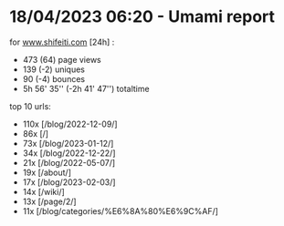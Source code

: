 # 18/04/2023 06:20 - Umami report
for www.shifeiti.com [24h] :

 - 473 (64) page views
 - 139 (-2) uniques
 - 90 (-4) bounces
 - 5h 56' 35'' (-2h 41' 47'') totaltime


top 10 urls:
 - 110x [/blog/2022-12-09/]
 - 86x [/]
 - 73x [/blog/2023-01-12/]
 - 34x [/blog/2022-12-22/]
 - 21x [/blog/2022-05-07/]
 - 19x [/about/]
 - 17x [/blog/2023-02-03/]
 - 14x [/wiki/]
 - 13x [/page/2/]
 - 11x [/blog/categories/%E6%8A%80%E6%9C%AF/]



